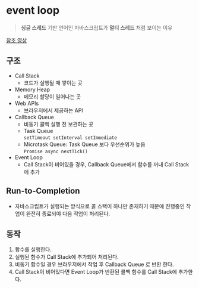 # event loop
> <b>싱글 스레드</b> 기반 언어인 자바스크립트가 <b>멀티 스레드</b> 처럼 보이는 이유

[참조 영상](https://youtu.be/8aGhZQkoFbQ)

## 구조
- Call Stack
    - 코드가 실행될 때 쌓이는 곳
- Memory Heap
    - 메모리 할당이 일어나는 곳
- Web APIs
    - 브라우저에서 제공하는 API
- Callback Queue
    - 비동기 콜백 실행 전 보관하는 곳
    - Task Queue<br/>
        `setTimeout setInterval setImmediate`
    - Microtask Queue: Task Queue 보다 우선순위가 높음<br/>
        `Promise async nextTick()`
- Event Loop
    - Call Stack이 비어있을 경우, Callback Queue에서 함수를 꺼내 Call Stack에 추가

## Run-to-Completion
- 자바스크립트가 실행되는 방식으로 콜 스택이 하나만 존재하기 때문에 진행중인 작업이 완전히 종료되야 다음 작업이 처리된다.

## 동작
1. 함수를 실행한다.
2. 실행된 함수가 Call Stack에 추가되어 처리된다.
3. 비동기 함수일 경우 브라우저에서 작업 후 Callback Queue 로 반환 한다.
4. Call Stack이 비어있다면 Event Loop가 반환된 콜백 함수를 Call Stack에 추가한다.